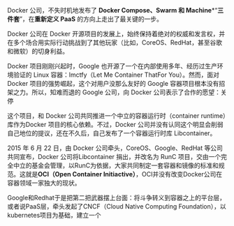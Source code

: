 Docker 公司，不失时机地发布了 **Docker Compose、Swarm 和 Machine***“**三件套**”，在**重新定义 PaaS** 的方向上走出了最关键的一步。



Docker 公司在 Docker 开源项目的发展上，始终保持着绝对的权威和发言权，并在多个场合用实际行动挑战到了其他玩家（比如，CoreOS、RedHat，甚至谷歌和微软）的切身利益。



Docker 项目刚刚兴起时，Google 也开源了一个在内部使用多年、经历过生产环境验证的 Linux 容器：lmctfy（Let Me Container ThatFor You）。然而，面对 Docker 项目的强势崛起，这个对用户没那么友好的 Google 容器项目根本没有招架之力。所以，知难而退的 Google 公司，向 Docker 公司表示了合作的愿望：关停

这个项目，和 Docker 公司共同推进一个中立的容器运行时（container runtime）库作为Docker 项目的核心依赖。不过，Docker 公司并没有认同这个明显会削弱自己地位的提议，还在不久后，自己发布了一个容器运行时库 Libcontainer。

2015 年 6 月 22 日，由 Docker 公司牵头，CoreOS、Google、RedHat 等公司共同宣布，Docker 公司将Libcontainer 捐出，并改名为 RunC 项目，交由一个完全中立的基金会管理，以RunC为依据，大家共同制定一套容器和镜像的标准和规范。这就是**OCI（Open Container Initiactive）**，OCI并没有改变Docker公司在容器领域一家独大的现状。

Google和Redhat于是把第二把武器摆上台面：将斗争转义到容器之上的平台层，或者说PaaS层，牵头发起了CNCF（Cloud Native Computing Foundation），以kubernetes项目为基础，建立一个

